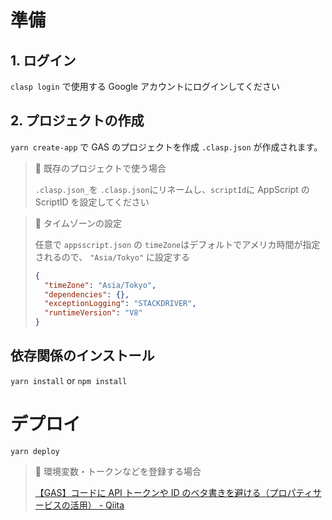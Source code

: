 # 準備

## 1. ログイン

`clasp login` で使用する Google アカウントにログインしてください

## 2. プロジェクトの作成

`yarn create-app` で GAS のプロジェクトを作成
`.clasp.json` が作成されます。

> 🔔 既存のプロジェクトで使う場合
>
> `.clasp.json_`を `.clasp.json`にリネームし、`scriptId`に AppScript の ScriptID を設定してください

> 🔔 タイムゾーンの設定
>
> 任意で `appsscript.json` の `timeZone`はデフォルトでアメリカ時間が指定されるので、 `"Asia/Tokyo"` に設定する
>
> ```json
> {
>   "timeZone": "Asia/Tokyo",
>   "dependencies": {},
>   "exceptionLogging": "STACKDRIVER",
>   "runtimeVersion": "V8"
> }
> ```

## 依存関係のインストール

`yarn install` or `npm install`

# デプロイ

`yarn deploy`

> 🔔 環境変数・トークンなどを登録する場合
>
> [【GAS】コードに API トークンや ID のベタ書きを避ける（プロパティサービスの活用） - Qiita](https://qiita.com/massa-potato/items/2209ff367d65c5dd6181)
